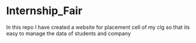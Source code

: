 # Internship_Fair
In this repo I have created a website for placement cell of my clg so that its easy to manage the data of students and company
